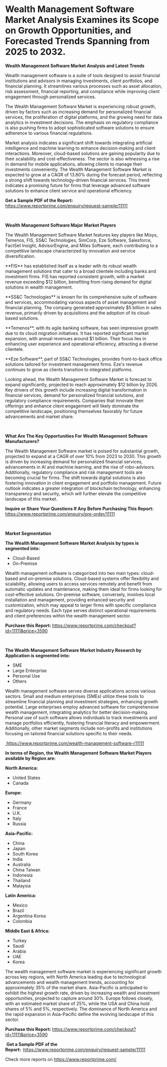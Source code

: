 <p><h1>Wealth Management Software Market Analysis Examines its Scope on Growth Opportunities, and Forecasted Trends Spanning from 2025 to 2032.</h1></p><p><strong>Wealth Management Software Market Analysis and Latest Trends</strong></p>
<p><p>Wealth management software is a suite of tools designed to assist financial institutions and advisors in managing investments, client portfolios, and financial planning. It streamlines various processes such as asset allocation, risk assessment, financial reporting, and compliance while improving client engagement through personalized services. </p><p>The Wealth Management Software Market is experiencing robust growth, driven by factors such as increasing demand for personalized financial services, the proliferation of digital platforms, and the growing need for data analytics in investment decisions. The emphasis on regulatory compliance is also pushing firms to adopt sophisticated software solutions to ensure adherence to various financial regulations.</p><p>Market analysis indicates a significant shift towards integrating artificial intelligence and machine learning to enhance decision-making and client interactions. Moreover, cloud-based solutions are gaining popularity due to their scalability and cost-effectiveness. The sector is also witnessing a rise in demand for mobile applications, allowing clients to manage their investments conveniently. The Wealth Management Software Market is expected to grow at a CAGR of 13.80% during the forecast period, reflecting a strong shift towards technology-driven financial services. This trend indicates a promising future for firms that leverage advanced software solutions to enhance client service and operational efficiency.</p></p>
<p><strong>Get a Sample PDF of the Report:&nbsp;</strong> <a href="https://www.reportprime.com/enquiry/request-sample/11111?utm_campaign=3256&utm_medium=2&utm_source=Github&utm_content=ia&utm_term=20032025&utm_id=wealth-management-software">https://www.reportprime.com/enquiry/request-sample/11111</a></p>
<p>&nbsp;</p>
<p><strong>Wealth Management Software Major Market Players</strong></p>
<p><p>The Wealth Management Software Market features key players like Misys, Temenos, FIS, SS&C Technologies, SimCorp, Eze Software, Salesforce, FactSet Insight, AdvisorEngine, and Miles Software, each contributing to a competitive landscape characterized by innovation and service diversification.</p><p>**FIS** has established itself as a leader with its robust wealth management solutions that cater to a broad clientele including banks and investment firms. FIS has reported consistent growth, with a market revenue exceeding $12 billion, benefiting from rising demand for digital solutions in wealth management.</p><p>**SS&C Technologies** is known for its comprehensive suite of software and services, accommodating various aspects of asset management and financial planning. The company generated approximately $5 billion in sales revenue, primarily driven by acquisitions and the adoption of its cloud-based solutions.</p><p>**Temenos**, with its agile banking software, has seen impressive growth due to its cloud migration initiatives. It has reported significant market expansion, with annual revenues around $1 billion. Their focus lies in enhancing user experience and operational efficiency, attracting a diverse clientele.</p><p>**Eze Software**, part of SS&C Technologies, provides front-to-back office solutions tailored for investment management firms. Eze's revenue continues to grow as clients transition to integrated platforms.</p><p>Looking ahead, the Wealth Management Software Market is forecast to expand significantly, projected to reach approximately $12 billion by 2026. Key drivers of this growth include increasing digital transformation in financial services, demand for personalized financial solutions, and regulatory compliance requirements. Companies that innovate their offerings and enhance client engagement will likely dominate the competitive landscape, positioning themselves favorably for future advancements and market share.</p></p>
<p>&nbsp;</p>
<p><strong>What Are The Key Opportunities For Wealth Management Software Manufacturers?</strong></p>
<p><p>The Wealth Management Software market is poised for substantial growth, projected to expand at a CAGR of over 10% from 2023 to 2030. This growth is driven by increasing demand for personalized financial services, advancements in AI and machine learning, and the rise of robo-advisors. Additionally, regulatory compliance and risk management tools are becoming crucial for firms. The shift towards digital solutions is also fostering innovation in client engagement and portfolio management. Future outlook indicates a greater integration of blockchain technology, enhancing transparency and security, which will further elevate the competitive landscape of this market.</p></p>
<p><strong>Inquire or Share Your Questions If Any Before Purchasing This Report:</strong> <a href="https://www.reportprime.com/enquiry/pre-order/11111?utm_campaign=3256&utm_medium=2&utm_source=Github&utm_content=ia&utm_term=20032025&utm_id=wealth-management-software">https://www.reportprime.com/enquiry/pre-order/11111</a></p>
<p>&nbsp;</p>
<p><strong>Market Segmentation</strong></p>
<p><strong>The Wealth Management Software Market Analysis by types is segmented into:</strong></p>
<p><ul><li>Cloud-Based</li><li>On-Premise</li></ul></p>
<p><p>Wealth management software is categorized into two main types: cloud-based and on-premise solutions. Cloud-based systems offer flexibility and scalability, allowing users to access services remotely and benefit from automatic updates and maintenance, making them ideal for firms looking for cost-effective solutions. On-premise software, conversely, involves local installation and management, providing enhanced security and customization, which may appeal to larger firms with specific compliance and regulatory needs. Each type serves distinct operational requirements and client preferences within the wealth management sector.</p></p>
<p><strong>Purchase this Report:&nbsp;</strong><a href="https://www.reportprime.com/checkout?id=11111&price=3590&utm_campaign=3256&utm_medium=2&utm_source=Github&utm_content=ia&utm_term=20032025&utm_id=wealth-management-software">https://www.reportprime.com/checkout?id=11111&price=3590</a></p>
<p>&nbsp;</p>
<p><strong>The Wealth Management Software Market Industry Research by Application is segmented into:</strong></p>
<p><ul><li>SME</li><li>Large Enterprise</li><li>Personal Use</li><li>Others</li></ul></p>
<p><p>Wealth management software serves diverse applications across various sectors. Small and medium enterprises (SMEs) utilize these tools to streamline financial planning and investment strategies, enhancing growth potential. Large enterprises employ advanced software for comprehensive wealth management, integrating analytics for better decision-making. Personal use of such software allows individuals to track investments and manage portfolios efficiently, fostering financial literacy and empowerment. Additionally, other market segments include non-profits and institutions focusing on tailored financial solutions specific to their needs.</p></p>
<p><a href="https://www.reportprime.com/wealth-management-software-r11111?utm_campaign=3256&utm_medium=2&utm_source=Github&utm_content=ia&utm_term=20032025&utm_id=wealth-management-software">&nbsp;https://www.reportprime.com/wealth-management-software-r11111</a></p>
<p><strong>In terms of Region, the Wealth Management Software Market Players available by Region are:</strong></p>
<p>
    <p> <strong> North America: </strong>
        <ul>
            <li>United States</li>
            <li>Canada</li>
        </ul>
        </p> 
    <p> <strong> Europe: </strong>
        <ul>
            <li>Germany</li>
            <li>France</li>
            <li>U.K.</li>
            <li>Italy</li>
            <li>Russia</li>
        </ul>
        </p> 
    <p> <strong> Asia-Pacific: </strong>
        <ul>
            <li>China</li>
            <li>Japan</li>
            <li>South Korea</li>
            <li>India</li>
            <li>Australia</li>
            <li>China Taiwan</li>
            <li>Indonesia</li>
            <li>Thailand</li>
            <li>Malaysia</li>
        </ul>
        </p> 
    <p> <strong> Latin America: </strong>
        <ul>
            <li>Mexico</li>
            <li>Brazil</li>
            <li>Argentina Korea</li>
            <li>Colombia</li>
        </ul>
        </p> 
    <p> <strong> Middle East & Africa: </strong>
        <ul>
            <li>Turkey</li>
            <li>Saudi</li>
            <li>Arabia</li>
            <li>UAE</li>
            <li>Korea</li>
        </ul>
    </p>
    </p>
<p><p>The wealth management software market is experiencing significant growth across key regions, with North America leading due to technological advancements and wealth management trends, accounting for approximately 35% of the market share. Asia-Pacific is anticipated to exhibit the highest growth rate, driven by increasing wealth and investment opportunities, projected to capture around 30%. Europe follows closely, with an estimated market share of 25%, while the USA and China hold shares of 5% and 5%, respectively. The dominance of North America and the rapid expansion in Asia-Pacific define the evolving landscape of this sector.</p></p>
<p><strong>Purchase this Report: </strong><a href="https://www.reportprime.com/checkout?id=11111&price=3590&utm_campaign=3256&utm_medium=2&utm_source=Github&utm_content=ia&utm_term=20032025&utm_id=wealth-management-software">https://www.reportprime.com/checkout?id=11111&price=3590</a></p>
<p>&nbsp;<strong>Get a Sample PDF of the Report:&nbsp;&nbsp;</strong><a href="https://www.reportprime.com/enquiry/request-sample/11111?utm_campaign=3256&utm_medium=2&utm_source=Github&utm_content=ia&utm_term=20032025&utm_id=wealth-management-software">https://www.reportprime.com/enquiry/request-sample/11111</a></p>
<p><strong></strong></p>
<p>Check more reports on <a href="https://www.reportprime.com/?utm_campaign=3256&utm_medium=2&utm_source=Github&utm_content=ia&utm_term=20032025&utm_id=wealth-management-software">https://www.reportprime.com/</a></p>